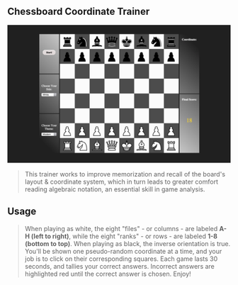## Chessboard Coordinate Trainer

![Preview Image](img/board.jpg?raw=true)

> This trainer works to improve memorization and recall of the board's layout & coordinate system, which in turn leads to greater comfort reading algebraic notation, an essential skill in game analysis.

## Usage
> When playing as white, the eight "files" - or columns - are labeled **A-H (left to right)**, while the eight "ranks" - or rows - are labeled **1-8 (bottom to top)**.
> When playing as black, the inverse orientation is true. You'll be shown one pseudo-random coordinate at a time, and your job is to click on their corresponding squares.
> Each game lasts 30 seconds, and tallies your correct answers. Incorrect answers are highlighted red until the correct answer is chosen.
> Enjoy!
